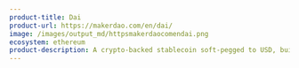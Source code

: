 ```yaml
---
product-title: Dai
product-url: https://makerdao.com/en/dai/
image: /images/output_md/httpsmakerdaocomendai.png
ecosystem: ethereum
product-description: A crypto-backed stablecoin soft-pegged to USD, built on the Ethereum and governed by the MakerDAO system.
---
```

